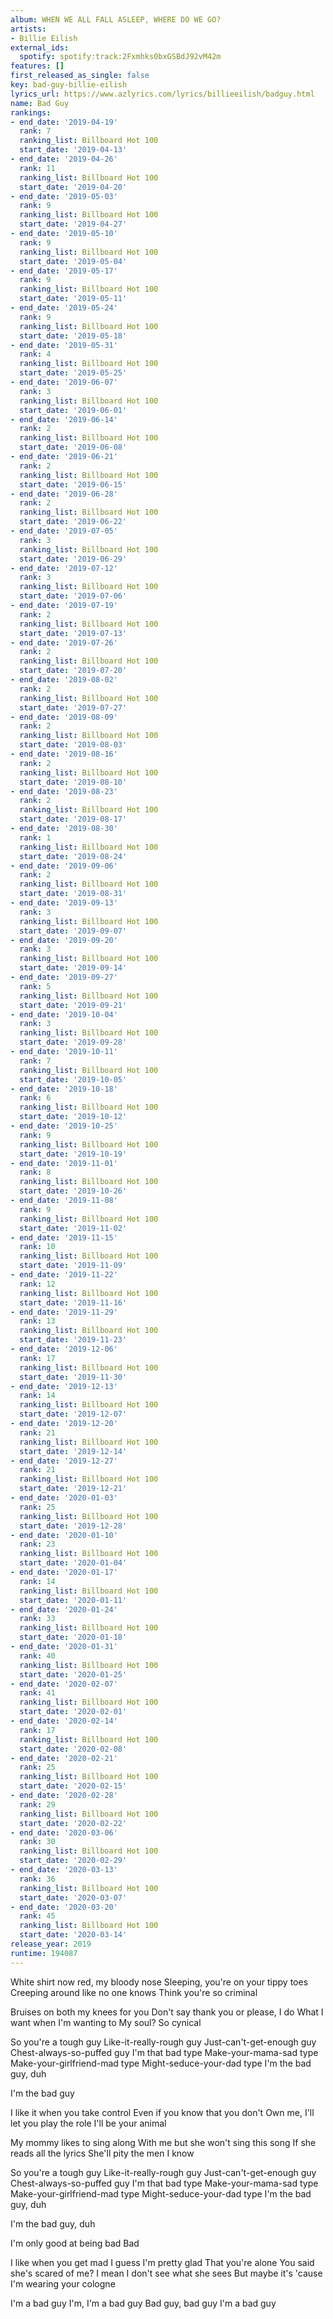 ```yaml
---
album: WHEN WE ALL FALL ASLEEP, WHERE DO WE GO?
artists:
- Billie Eilish
external_ids:
  spotify: spotify:track:2Fxmhks0bxGSBdJ92vM42m
features: []
first_released_as_single: false
key: bad-guy-billie-eilish
lyrics_url: https://www.azlyrics.com/lyrics/billieeilish/badguy.html
name: Bad Guy
rankings:
- end_date: '2019-04-19'
  rank: 7
  ranking_list: Billboard Hot 100
  start_date: '2019-04-13'
- end_date: '2019-04-26'
  rank: 11
  ranking_list: Billboard Hot 100
  start_date: '2019-04-20'
- end_date: '2019-05-03'
  rank: 9
  ranking_list: Billboard Hot 100
  start_date: '2019-04-27'
- end_date: '2019-05-10'
  rank: 9
  ranking_list: Billboard Hot 100
  start_date: '2019-05-04'
- end_date: '2019-05-17'
  rank: 9
  ranking_list: Billboard Hot 100
  start_date: '2019-05-11'
- end_date: '2019-05-24'
  rank: 9
  ranking_list: Billboard Hot 100
  start_date: '2019-05-18'
- end_date: '2019-05-31'
  rank: 4
  ranking_list: Billboard Hot 100
  start_date: '2019-05-25'
- end_date: '2019-06-07'
  rank: 3
  ranking_list: Billboard Hot 100
  start_date: '2019-06-01'
- end_date: '2019-06-14'
  rank: 2
  ranking_list: Billboard Hot 100
  start_date: '2019-06-08'
- end_date: '2019-06-21'
  rank: 2
  ranking_list: Billboard Hot 100
  start_date: '2019-06-15'
- end_date: '2019-06-28'
  rank: 2
  ranking_list: Billboard Hot 100
  start_date: '2019-06-22'
- end_date: '2019-07-05'
  rank: 3
  ranking_list: Billboard Hot 100
  start_date: '2019-06-29'
- end_date: '2019-07-12'
  rank: 3
  ranking_list: Billboard Hot 100
  start_date: '2019-07-06'
- end_date: '2019-07-19'
  rank: 2
  ranking_list: Billboard Hot 100
  start_date: '2019-07-13'
- end_date: '2019-07-26'
  rank: 2
  ranking_list: Billboard Hot 100
  start_date: '2019-07-20'
- end_date: '2019-08-02'
  rank: 2
  ranking_list: Billboard Hot 100
  start_date: '2019-07-27'
- end_date: '2019-08-09'
  rank: 2
  ranking_list: Billboard Hot 100
  start_date: '2019-08-03'
- end_date: '2019-08-16'
  rank: 2
  ranking_list: Billboard Hot 100
  start_date: '2019-08-10'
- end_date: '2019-08-23'
  rank: 2
  ranking_list: Billboard Hot 100
  start_date: '2019-08-17'
- end_date: '2019-08-30'
  rank: 1
  ranking_list: Billboard Hot 100
  start_date: '2019-08-24'
- end_date: '2019-09-06'
  rank: 2
  ranking_list: Billboard Hot 100
  start_date: '2019-08-31'
- end_date: '2019-09-13'
  rank: 3
  ranking_list: Billboard Hot 100
  start_date: '2019-09-07'
- end_date: '2019-09-20'
  rank: 3
  ranking_list: Billboard Hot 100
  start_date: '2019-09-14'
- end_date: '2019-09-27'
  rank: 5
  ranking_list: Billboard Hot 100
  start_date: '2019-09-21'
- end_date: '2019-10-04'
  rank: 3
  ranking_list: Billboard Hot 100
  start_date: '2019-09-28'
- end_date: '2019-10-11'
  rank: 7
  ranking_list: Billboard Hot 100
  start_date: '2019-10-05'
- end_date: '2019-10-18'
  rank: 6
  ranking_list: Billboard Hot 100
  start_date: '2019-10-12'
- end_date: '2019-10-25'
  rank: 9
  ranking_list: Billboard Hot 100
  start_date: '2019-10-19'
- end_date: '2019-11-01'
  rank: 8
  ranking_list: Billboard Hot 100
  start_date: '2019-10-26'
- end_date: '2019-11-08'
  rank: 9
  ranking_list: Billboard Hot 100
  start_date: '2019-11-02'
- end_date: '2019-11-15'
  rank: 10
  ranking_list: Billboard Hot 100
  start_date: '2019-11-09'
- end_date: '2019-11-22'
  rank: 12
  ranking_list: Billboard Hot 100
  start_date: '2019-11-16'
- end_date: '2019-11-29'
  rank: 13
  ranking_list: Billboard Hot 100
  start_date: '2019-11-23'
- end_date: '2019-12-06'
  rank: 17
  ranking_list: Billboard Hot 100
  start_date: '2019-11-30'
- end_date: '2019-12-13'
  rank: 14
  ranking_list: Billboard Hot 100
  start_date: '2019-12-07'
- end_date: '2019-12-20'
  rank: 21
  ranking_list: Billboard Hot 100
  start_date: '2019-12-14'
- end_date: '2019-12-27'
  rank: 21
  ranking_list: Billboard Hot 100
  start_date: '2019-12-21'
- end_date: '2020-01-03'
  rank: 25
  ranking_list: Billboard Hot 100
  start_date: '2019-12-28'
- end_date: '2020-01-10'
  rank: 23
  ranking_list: Billboard Hot 100
  start_date: '2020-01-04'
- end_date: '2020-01-17'
  rank: 14
  ranking_list: Billboard Hot 100
  start_date: '2020-01-11'
- end_date: '2020-01-24'
  rank: 33
  ranking_list: Billboard Hot 100
  start_date: '2020-01-18'
- end_date: '2020-01-31'
  rank: 40
  ranking_list: Billboard Hot 100
  start_date: '2020-01-25'
- end_date: '2020-02-07'
  rank: 41
  ranking_list: Billboard Hot 100
  start_date: '2020-02-01'
- end_date: '2020-02-14'
  rank: 17
  ranking_list: Billboard Hot 100
  start_date: '2020-02-08'
- end_date: '2020-02-21'
  rank: 25
  ranking_list: Billboard Hot 100
  start_date: '2020-02-15'
- end_date: '2020-02-28'
  rank: 29
  ranking_list: Billboard Hot 100
  start_date: '2020-02-22'
- end_date: '2020-03-06'
  rank: 30
  ranking_list: Billboard Hot 100
  start_date: '2020-02-29'
- end_date: '2020-03-13'
  rank: 36
  ranking_list: Billboard Hot 100
  start_date: '2020-03-07'
- end_date: '2020-03-20'
  rank: 45
  ranking_list: Billboard Hot 100
  start_date: '2020-03-14'
release_year: 2019
runtime: 194087
---
```

White shirt now red, my bloody nose
Sleeping, you're on your tippy toes
Creeping around like no one knows
Think you're so criminal

Bruises on both my knees for you
Don't say thank you or please, I do
What I want when I'm wanting to
My soul? So cynical

So you're a tough guy
Like-it-really-rough guy
Just-can't-get-enough guy
Chest-always-so-puffed guy
I'm that bad type
Make-your-mama-sad type
Make-your-girlfriend-mad type
Might-seduce-your-dad type
I'm the bad guy, duh

I'm the bad guy

I like it when you take control
Even if you know that you don't
Own me, I'll let you play the role
I'll be your animal

My mommy likes to sing along
With me but she won't sing this song
If she reads all the lyrics
She'll pity the men I know

So you're a tough guy
Like-it-really-rough guy
Just-can't-get-enough guy
Chest-always-so-puffed guy
I'm that bad type
Make-your-mama-sad type
Make-your-girlfriend-mad type
Might-seduce-your-dad type
I'm the bad guy, duh

I'm the bad guy, duh

I'm only good at being bad
Bad

I like when you get mad
I guess I'm pretty glad
That you're alone
You said she's scared of me?
I mean
I don't see what she sees
But maybe it's 'cause I'm wearing your cologne

I'm a bad guy
I'm, I'm a bad guy
Bad guy, bad guy
I'm a bad guy
